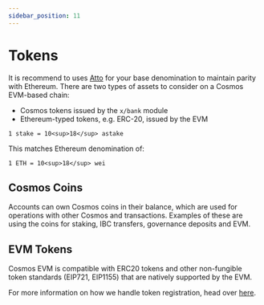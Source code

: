 ```yaml
---
sidebar_position: 11
---
```


# Tokens

It is recommend to uses [Atto](https://en.wikipedia.org/wiki/Atto-) for your base denomination to maintain parity with Ethereum.
There are two types of assets to consider on a Cosmos EVM-based chain:

- Cosmos tokens issued by the `x/bank` module
- Ethereum-typed tokens, e.g. ERC-20, issued by the EVM

`1 stake = 10<sup>18</sup> astake`

This matches Ethereum denomination of:

`1 ETH = 10<sup>18</sup> wei`

## Cosmos Coins

Accounts can own Cosmos coins in their balance, which are used for operations with other Cosmos and transactions. Examples
of these are using the coins for staking, IBC transfers, governance deposits and EVM.

## EVM Tokens

Cosmos EVM is compatible with ERC20 tokens and other non-fungible token standards (EIP721, EIP1155)
that are natively supported by the EVM.

For more information on how we handle token registration, head over [here](./../../develop/mainnet#token-registration).